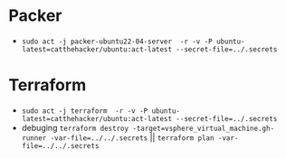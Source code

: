 # Packer

* `sudo act -j packer-ubuntu22-04-server  -r -v -P ubuntu-latest=catthehacker/ubuntu:act-latest --secret-file=../.secrets`

# Terraform

* `sudo act -j terraform  -r -v -P ubuntu-latest=catthehacker/ubuntu:act-latest --secret-file=../.secrets`
* debuging `terraform destroy -target=vsphere_virtual_machine.gh-runner -var-file=../../.secrets` || `terraform plan -var-file=../../.secrets`